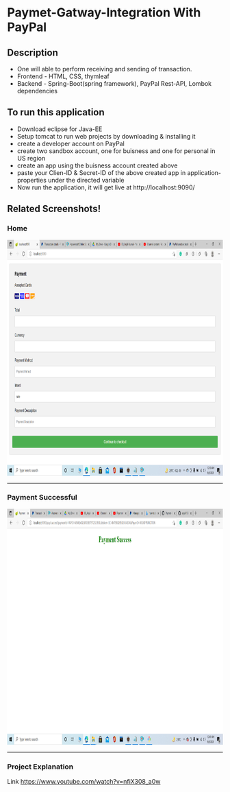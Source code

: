# Paymet-Gatway-Integration With PayPal

## Description
* One will able to perform receiving and sending of transaction.
* Frontend - HTML, CSS, thymleaf
* Backend - Spring-Boot(spring framework), PayPal Rest-API, Lombok dependencies

## To run this application
* Download eclipse for Java-EE
* Setup tomcat to run web projects by downloading & installing it
* create a developer account on PayPal
* create two sandbox account, one for buisness and one for personal in US region
* create an app using the buisness account created above
* paste your Clien-ID & Secret-ID of the above created app in application-properties under the directed variable
* Now run the application, it will get live at http://localhost:9090/

## Related Screenshots!

### Home
<img src="https://github.com/anjali1361/Paymet-Gatway-Integration/blob/main/image/enter_payment_credentials.png" width ="1000px" height ="550px"> 

------------------------------------------

### Payment Successful
<img src="https://github.com/anjali1361/Paymet-Gatway-Integration/blob/main/image/payment_sucess.png" width ="1000px" height ="550px"> 

------------------------------------------

### Project Explanation 
Link https://www.youtube.com/watch?v=nfiX308_a0w
